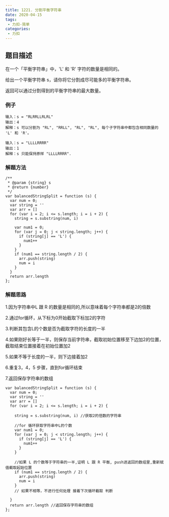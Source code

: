 ```yaml
---
title: 1221. 分割平衡字符串
date: 2020-04-15
tags:
 - 力扣-简单
categories: 
 - 力扣
---
```

## 题目描述
在一个「平衡字符串」中，'L' 和 'R' 字符的数量是相同的。

给出一个平衡字符串 s，请你将它分割成尽可能多的平衡字符串。

返回可以通过分割得到的平衡字符串的最大数量。

### 例子
```
输入：s = "RLRRLLRLRL"
输出：4
解释：s 可以分割为 "RL", "RRLL", "RL", "RL", 每个子字符串中都包含相同数量的 'L' 和 'R'。

```
```
输入：s = "LLLLRRRR"
输出：1
解释：s 只能保持原样 "LLLLRRRR".
```

### 解题方法

```
/**
 * @param {string} s
 * @return {number}
 */
var balancedStringSplit = function (s) {
  var num = 0;
  var string = ''
  var arr = []
  for (var i = 2; i <= s.length; i = i + 2) {
    string = s.substring(num, i)

    var num1 = 0;
    for (var j = 0; j < string.length; j++) {
      if (string[j] == 'L') {
        num1++
      }
    }
    if (num1 == string.length / 2) {
      arr.push(string)
      num = i
    }
  }
  return arr.length
};
```
### 解题思路

1.因为字符串中L 跟 R 的数量是相同的,所以意味着每个字符串都是2的倍数

2.通过for循环，从下标为0开始截取下标加2的字符

3.判断其包含L的个数是否为截取字符的长度的一半

4.如果刚好长等于一半，则保存当前字符串，截取初始位置移至下边加2的位置，截取结束位置接着在初始位置加2

5.如果不等于长度的一半，则下边接着加2

6.重复3，4，5 步骤，直到for循环结束

7.返回保存字符串的数组

```
var balancedStringSplit = function (s) {
  var num = 0;
  var string = ''
  var arr = []
  for (var i = 2; i <= s.length; i = i + 2) {

    string = s.substring(num, i) //获取2的倍数的字符串

    //for 循环获取字符串中L的个数
    var num1 = 0;
    for (var j = 0; j < string.length; j++) {
      if (string[j] == 'L') {
        num1++
      }
    }

    //如果 L 的个数等于字符串的一半,证明 L 跟 R 平衡, push进返回的数组里,重新赋值截取起始位置
    if (num1 == string.length / 2) {
      arr.push(string)
      num = i
    }
    // 如果不相等，不进行任何处理 接着下次循环截取 判断

  }
  return arr.length //返回保存字符串的数组
};
```


